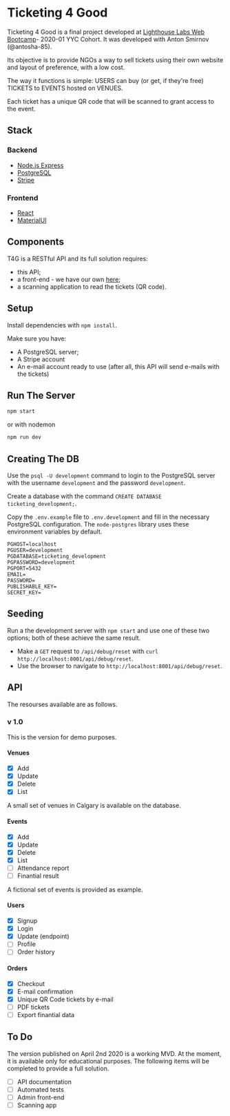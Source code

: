 # Ticketing 4 Good

Ticketing 4 Good is a final project developed at [Lighthouse Labs Web Bootcamp](https://www.lighthouselabs.ca/web-bootcamp)- 2020-01 YYC Cohort. It was developed with Anton Smirnov (@antosha-85).

Its objective is to provide NGOs a way to sell tickets using their own website and layout of preference, with a low cost.

The way it functions is simple: USERS can buy (or get, if they're free) TICKETS to EVENTS hosted on VENUES. 

Each ticket has a unique QR code that will be scanned to grant access to the event. 

## Stack

### Backend
- [Node.js Express](https://expressjs.com/)
- [PostgreSQL](https://www.postgresql.org/)
- [Stripe](https://stripe.com/)

### Frontend
- [React](https://reactjs.org/)
- [MaterialUI](http://material-ui.com/)

## Components

T4G is a RESTful API and its full solution requires:

- this API;
- a front-end - we have our own [here](https://github.com/tbalmeida/ticketing-client);
- a scanning application to read the tickets (QR code).


## Setup

Install dependencies with `npm install`.

Make sure you have:
- A PostgreSQL server;
- A Stripe account
- An e-mail account ready to use (after all, this API will send e-mails with the tickets)


## Run The Server

```sh
npm start
```
or with nodemon
```sh
npm run dev
```
## Creating The DB

Use the `psql -U development` command to login to the PostgreSQL server with the username `development` and the password `development`. 

Create a database with the command `CREATE DATABASE ticketing_development;`.

Copy the `.env.example` file to `.env.development` and fill in the necessary PostgreSQL configuration. The `node-postgres` library uses these environment variables by default.

```
PGHOST=localhost
PGUSER=development
PGDATABASE=ticketing_development
PGPASSWORD=development
PGPORT=5432
EMAIL=
PASSWORD=
PUBLISHABLE_KEY=
SECRET_KEY=
```

## Seeding

Run a the development server with `npm start` and use one of these two options; both of these achieve the same result.

- Make a `GET` request to `/api/debug/reset` with `curl http://localhost:8001/api/debug/reset`.
- Use the browser to navigate to `http://localhost:8001/api/debug/reset`.


## API
The resourses available are as follows.

### v 1.0
This is the version for demo purposes. 

#### Venues
- [x] Add
- [x] Update
- [x] Delete
- [x] List

A small set of venues in Calgary is available on the database.

#### Events
- [x] Add
- [x] Update
- [x] Delete
- [x] List
- [ ] Attendance report
- [ ] Finantial result

A fictional set of events is provided as example.

#### Users
- [x] Signup
- [x] Login
- [x] Update (endpoint)
- [ ] Profile
- [ ] Order history

#### Orders
- [x] Checkout
- [x] E-mail confirmation
- [X] Unique QR Code tickets by e-mail
- [ ] PDF tickets
- [ ] Export finantial data 

## To Do

The version published on April 2nd 2020 is a working MVD. At the moment, it is available only for educational purposes.
The following items will be completed to provide a full solution.

-[ ] API documentation
-[ ] Automated tests
-[ ] Admin front-end
-[ ] Scanning app